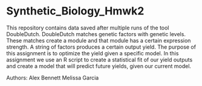 # Synthetic_Biology_Hmwk2

This repository contains data saved after multiple runs of the tool DoubleDutch. DoubleDutch matches genetic factors with genetic levels. 
These matches create a module and that module has a certain expression strength. A string of factors produces a certain output yield. 
The purpose of this assignment is to optimize the yield given a specific model. 
In this assignment we use an R script to create a statistical fit of our yield outputs and create a model that will predict future yields, 
given our current model. 

Authors: 
Alex Bennett 
Melissa Garcia
